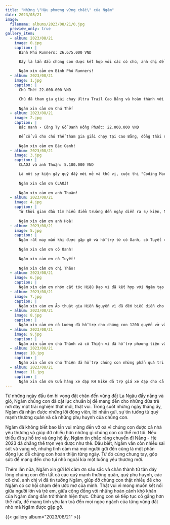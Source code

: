 ```yaml
---
title: "Những \"Hậu phương vững chắc\" của Ngăm"
date: 2023/08/21
image:
  filename: albums/2023/08/21/0.jpg
  preview_only: true
gallery_item:
  - album: 2023/08/21
    image: 0.jpg
    caption: |
      Bình Phú Runners: 26.675.000 VND

      Đây là lần đầu chúng con được kết hợp với các cô chú, anh chị để tạo nên một sự kiện đầy ý nghĩa như thế này. "Đường đến La Ngâu" là một ngày chạy bộ nhiều cảm xúc, ý nghĩa và trải nghiệm khó quên đối với chúng con. Sau ngày mưa tầm tã đáng nhớ ấy, Ngăm đã nhận được thêm thật nhiều tình thương cùng hướng đến trẻ em ở La Ngâu.
      
      Ngăm xin cảm ơn Bình Phú Runners!
  - album: 2023/08/21
    image: 1.jpg
    caption: |
      Chú Thế: 22.000.000 VND

      Chú đã tham gia giải chạy Ultra Trail Cao Bằng và hoàn thành với con số ấn tượng: 220km. Với mỗi 1km, chú đã ủng hộ cho chúng con 100.000 VND. Ngăm thực lòng cảm động và ngưỡng mộ chú thật nhiều vì đã ủng hộ cho chúng con, ủng hộ cho chuyến đi Nắng - Hè 2023 diễn ra thêm trọn vẹn.
  
      Ngăm xin cảm ơn Chú Thế!
  - album: 2023/08/21
    image: 2.jpg
    caption: |
      Bác Oanh - Công Ty Gỗ Oanh Hồng Phước: 22.000.000 VND

      Để cổ vũ cho chú Thế tham gia giải chạy tại Cao Bằng, đồng thời như một món quà ấm áp gửi đến cho Ngăm, bác Oanh đã ủng hộ chúng con số tiền tương đương với quy ước 100.000 VND/ km. Chúng con cảm kích thật nhiều vì sự tin tưởng của bác dành đến cho Ngăm.
  
      Ngăm xin cảm ơn Bác Oanh!
  - album: 2023/08/21
    image: 3.jpg
    caption: |
      CLAOJ và anh Thuận: 5.100.000 VND

      Là một sự kiện gây quỹ đầy mới mẻ và thú vị, cuộc thi "Coding Marathon - Đường đến La Ngâu" lần này Ngăm vinh dự được kết hợp cùng CLAOJ - các bạn trẻ tài năng cùng niềm đam mê mãnh liệt với lập trình. Sự kiện đã diễn ra thành công với sự tham gia của rất nhiều anh chị và bạn bè. Đặc biệt, Ngăm xin bày tỏ lòng mến mộ và cảm kích dành cho anh Thuận. Anh đã giúp đỡ và ủng hộ chúng em rất nhiều để hỗ trợ cho chuyến đi Nắng mùa hè này. Hi vọng Ngăm và anh, Ngăm và các bạn sẽ được đồng hành cùng nhau trong tương lai thêm lần nữa.
  
      Ngăm xin cảm ơn CLAOJ!
  
      Ngăm xin cảm ơn anh Thuận!
  - album: 2023/08/21
    image: 4.jpg
    caption: |
      Từ thời gian đầu tìm hiểu điểm trường đến ngày diễn ra sự kiện, Ngăm chúng em đã nhận được sự hỗ trợ nhiệt tình của anh Hoà. Nếu không có anh, hẳn Nắng - Hè 2023 đã chẳng diễn ra được một cách trọn vẹn. Trong suốt quá trình cùng làm việc, chúng em đã được giúp đỡ rất nhiều đến từ anh. Vì vậy, Ngăm muốn gửi lời tri ân sâu sắc đến những gì anh đã cống hiến và chỉ dẫn cho chúng em. Hi vọng rằng anh Hoà đã có một trải nghiệm thật ý nghĩa cùng với Ngăm, cùng với mảnh đất La Ngâu.
      
      Ngăm xin cảm ơn anh Hoà!
  - album: 2023/08/21
    image: 5.jpg
    caption: |
      Ngăm rất may mắn khi được gặp gỡ và hỗ trợ từ cô Oanh, cô Tuyết và chị Thảo - đại diện của Xã, Đoàn tại La Ngâu. Cả 2 cô và chị đều đã kết nối với Ngăm để giúp đỡ chương trình diễn ra theo đúng kế hoạch, dự kiến.
  
      Ngăm xin cảm ơn cô Oanh!
  
      Ngăm xin cảm ơn cô Tuyết!
  
      Ngăm xin cảm ơn chị Thảo!
  - album: 2023/08/21
    image: 6.jpg
    caption: |
      Ngăm xin cảm ơn nhóm cắt tóc Hiếu Đạo vì đã kết hợp với Ngăm tạo nên một hoạt động ý nghĩa và trải nghiệm mới mẻ đến với trẻ em vùng núi La Ngâu!
  - album: 2023/08/21
    image: 7.jpg
    caption: |
      Ngăm xin cảm ơn Ảo thuật gia Hiền Nguyễn vì đã đến biểu diễn cho các em nhỏ tại La Ngâu vào ngày diễn ra chương trình!
  - album: 2023/08/21
    image: 8.jpg
    caption: |
      Ngăm xin cảm ơn cô Lương đã hỗ trợ cho chúng con 1200 quyển vở và 240 cây bút tặng các em nhỏ theo học tại trường!
  - album: 2023/08/21
    image: 9.jpg
    caption: |
      Ngăm xin cảm ơn chú Thành và cô Thiện vì đã hỗ trợ phương tiện vận chuyển và hỗ trợ bánh kẹo cho chuyến đi Nắng - Hè 2023.
  - album: 2023/08/21
    image: 10.jpg
    caption: |
      Ngăm xin cảm ơn chú Thiện đã hỗ trợ chúng con những phần quà tri ân dành cho đại diện Xã, Đoàn tại La Ngâu và Trường TH & THCS La Ngâu!
  - album: 2023/08/21
    image: 11.jpg
    caption: |
      Ngăm xin cảm ơn Cửa hàng xe đạp KH Bike đã trợ giá xe đạp cho cả chuyến Toả - Tết 2023 và Nắng - Hè 2023!
---
```


Từ những ngày đầu ôm hi vọng đặt chân đến vùng đất La Ngâu đầy nắng và gió, Ngăm chúng con đã cật lực chuẩn bị để mang đến cho những đứa trẻ nơi đây một trải nghiệm thật mới, thật vui. Trong suốt những ngày tháng ấy, Ngăm đã nhận được những lời động viên, lời nhắn gửi, sự tin tưởng từ quý mạnh thường quân và cả những phụ huynh của chúng con.

Ngăm đã không biết bao lần vui mừng đến vỡ oà vì chúng con được cả nhà yêu thương và giúp đỡ nhiều hơn những gì chúng con có thể mơ tới. Nếu thiếu đi sự hỗ trợ và ủng hộ ấy, Ngăm tin chắc rằng chuyến đi Nắng - Hè 2023 đã chẳng thể trọn vẹn được như thế. Dẫu biết, Ngăm vẫn còn nhiều sai sót và vụng về, nhưng tình cảm mà mọi người gửi đến cũng là một phần động lực để chúng con hoàn thiện từng ngày. Từ đó cùng chung tay, góp sức để mang đến cho tụi nhỏ ngoài kia một luồng yêu thương mới.

Thêm lần nữa, Ngăm xin gửi lời cảm ơn sâu sắc và chân thành từ tận đáy lòng chúng con đến tất cả các quý mạnh thường quân, quý phụ huynh, các cô chú, anh chị vì đã tin tưởng Ngăm, giúp đỡ chúng con thật nhiều để cho Ngăm có cơ hội chạm đến ước mơ của mình. Thật vui vì mong muốn kết nối giữa người lớn và trẻ em, giữa cộng đồng với những hoàn cảnh khó khăn của Ngăm đang dần trở thành hiện thực. Chúng con sẽ tiếp tục cố gắng hơn thế nữa, để mang tình yêu lan toả đến mọi ngóc ngách của từng vùng đất nhỏ mà Ngăm được gặp gỡ.

{{< gallery album="2023/08/21" >}}
